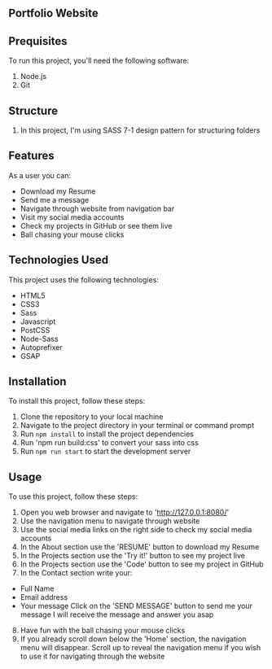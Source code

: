 ## Portfolio Website

## Prequisites
To run this project, you'll need the following software:
1. Node.js
2. Git

## Structure

1. In this project, I'm using SASS 7-1 design pattern for structuring folders

## Features

As a user you can:
- Download my Resume
- Send me a message
- Navigate through website from navigation bar
- Visit my social media accounts
- Check my projects in GitHub or see them live
- Ball chasing your mouse clicks

## Technologies Used

This project uses the following technologies:
- HTML5
- CSS3
- Sass
- Javascript
- PostCSS
- Node-Sass
- Autoprefixer
- GSAP

## Installation

To install this project, follow these steps:
1. Clone the repository to your local machine
2. Navigate to the project directory in your terminal or command prompt
3. Run `npm install` to install the project dependencies
4. Run 'npm run build:css' to convert your sass into css
5. Run `npm run start` to start the development server

## Usage

To use this project, follow these steps:
1. Open you web browser and navigate to 'http://127.0.0.1:8080/'
2. Use the navigation menu to navigate through website
3. Use the social media links on the right side to check my social media accounts
4. In the About section use the 'RESUME' button to download my Resume
5. In the Projects section use the 'Try it!' button to see my project live
6. In the Projects section use the 'Code' button to see my project in GitHub
7. In the Contact section write your:
- Full Name
- Email address
- Your message
Click on the 'SEND MESSAGE' button to send me your message
I will receive the message and answer you asap
8. Have fun with the ball chasing your mouse clicks
9. If you already scroll down below the 'Home' section, the navigation menu will disappear. Scroll up to reveal the navigation menu if you wish to use it for navigating through the website